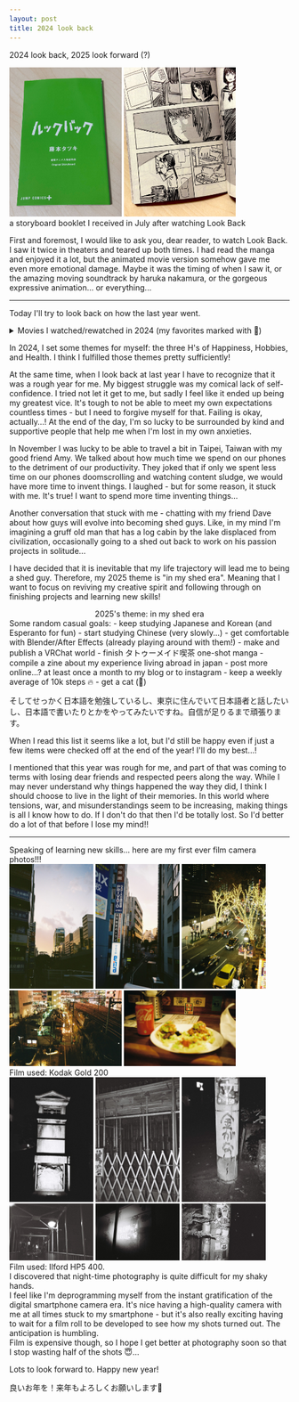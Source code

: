 ```yaml
---
layout: post
title: 2024 look back
---
```


2024 look back, 2025 look forward (?)

<div class="imgContainer">
	<img class="fade-in" width="40%" src="../images/blog/lookback1.jpg">
	<img class="fade-in" width="40%" src="../images/blog/lookback2.jpg">
</div>
<div class="caption">a storyboard booklet I received in July after watching Look Back</div>

First and foremost, I would like to ask you, dear reader, to watch Look Back. I saw it twice in theaters and teared up both times. I had read the manga and enjoyed it a lot, but the animated movie version somehow gave me even more emotional damage. Maybe it was the timing of when I saw it, or the amazing moving soundtrack by haruka nakamura, or the gorgeous expressive animation... or everything...

<hr>

Today I'll try to look back on how the last year went.

<details>
    <summary>Movies I watched/rewatched in 2024 (my favorites marked with 💟)</summary>
	<li>Godzilla 1.0 (2023)</li>
	<li>💟 Perfect Days (2023)</li>
	<li>The Stranger by the Beach　/　海辺のエトランゼ (2020)</li>
	<li>💟 I Saw the TV Glow (2024)</li>
	<li>Godzilla (1954)</li>
	<li>Furiosa: A Mad Max Saga (2024)</li>
	<li>Iké Boys　/　イケボーイズ (2021)</li>
	<li>💟 Look Back　/　ルックバック (2024)</li>
	<li>A Quiet Place: Day One (2024)</li>
	<li>The Forever Purge (2021)</li>
	<li>Ferrari (2023)</li>
	<li>Passengers (2016)</li>
	<li>💟 BlackBerry (2023)</li>
	<li>Eraser (1996)</li>
	<li>Passengers (2016)</li>
	<li>💟 GoodFellas (1990)</li>
	<li>Pulp Fiction (1994)</li>
	<li>💟 Fly me to the Saitama　/　飛んで埼玉 (2019)</li>
	<li>Fly me to the Saitama ~From Biwa Lake With Love~　/　翔んで埼玉 〜琵琶湖より愛をこめて〜 (2023)</li>
	<li>Twisters (2024) (in 4DX!!)</li>
	<li>💟 Mononoke The Movie: Phantom In The Rain　/　劇場版　モノノ怪　唐傘 (2024)</li>
	<li>The Colors Within　/　きみの色 (2024)</li>
	<li>The Godfather (1972)</li>
	<li>💟 American Psycho (2000)</li>
	<li>Saw (2004)</li>
	<li>💟 Tokyo Sonata (2008)</li>
	<li>💟 Gonjiam: Haunted Asylum (2018)</li>
	<li>The Medium (2021)</li>
	<li>It's What's Inside (2024)</li>
	<li>Monty Python and the Holy Grail (1975)</li>
	<li>The Truman Show (1998)</li>
	<li>The Last Shot In The Bar　/　探偵はBARにいる (2017)</li>
	<li>💟 Tokyo Godfathers　/　東京ゴッドファーザーズ (2003)</li>
	<li>Saint Young Men The Movie ~Holy Men vs Demon Army~　/　聖☆おにいさん THE MOVIE～ホーリーメン VS 悪魔軍団～ (2024)</li>
	<li>Interstellar (2014)</li>
	<li>Uncut Gems (2019)</li>
	<br>
	man I love movies. It's also really nice to rewatch Japanese movies again now that I know a bit of Japanese. I really treasure those moments of recognizing a deeper cultural context behind a scene or a more nuanced meaning behind a line, and being like, "oh!!!!!!"
	<br>
	I want to watch like 3x more movies next year......
</details>

In 2024, I set some themes for myself: the three H's of Happiness, Hobbies, and Health. I think I fulfilled those themes pretty sufficiently!

At the same time, when I look back at last year I have to recognize that it was a rough year for me. My biggest struggle was my comical lack of self-confidence. I tried not let it get to me, but sadly I feel like it ended up being my greatest vice. It's tough to not be able to meet my own expectations countless times - but I need to forgive myself for that. Failing is okay, actually...! At the end of the day, I'm so lucky to be surrounded by kind and supportive people that help me when I'm lost in my own anxieties.

In November I was lucky to be able to travel a bit in Taipei, Taiwan with my good friend Amy. We talked about how much time we spend on our phones to the detriment of our productivity. They joked that if only we spent less time on our phones doomscrolling and watching content sludge, we would have more time to invent things. I laughed - but for some reason, it stuck with me. It's true! I want to spend more time inventing things...

Another conversation that stuck with me - chatting with my friend Dave about how guys will evolve into becoming shed guys. Like, in my mind I'm imagining a gruff old man that has a log cabin by the lake displaced from civilization, occasionally going to a shed out back to work on his passion projects in solitude... 

I have decided that it is inevitable that my life trajectory will lead me to being a shed guy. 
Therefore, my 2025 theme is "in my shed era". Meaning that I want to focus on reviving my creative spirit and following through on finishing projects and learning new skills!

<center><falselink>2025's theme: in my shed era</falselink></center>
Some random casual goals:
- keep studying Japanese and Korean (and Esperanto for fun)
- start studying Chinese (very slowly...)
- get comfortable with Blender/After Effects (already playing around with them!)
- make and publish a VRChat world
- finish タトゥーメイド喫茶 one-shot manga
- compile a zine about my experience living abroad in japan
- post more online...? at least once a month to my blog or to instagram
- keep a weekly average of 10k steps 🔥
- get a cat (🙏)

そしてせっかく日本語を勉強しているし、東京に住んでいて日本語者と話したいし、日本語で書いたりとかをやってみたいですね。自信が足りるまで頑張ります。

When I read this list it seems like a lot, but I'd still be happy even if just a few items were checked off at the end of the year! I'll do my best...!

I mentioned that this year was rough for me, and part of that was coming to terms with losing dear friends and respected peers along the way. While I may never understand why things happened the way they did, I think I should choose to live in the light of their memories. In this world where tensions, war, and misunderstandings seem to be increasing, making things is all I know how to do. If I don't do that then I'd be totally lost. So I'd better do a lot of that before I lose my mind!!
<hr>
Speaking of learning new skills... here are my first ever film camera photos!!!

<div class="imgContainer">
	<img class="fade-in" width="30%" src="../images/blog/2024-12-c1.jpg">
	<img class="fade-in" width="30%" src="../images/blog/2024-12-c5.jpg">
	<img class="fade-in" width="30%" src="../images/blog/2024-12-c4.jpg">
</div>
<div class="imgContainer">
	<img class="fade-in" width="40%" src="../images/blog/2024-12-c3.jpg">
	<img class="fade-in" width="40%" src="../images/blog/2024-12-c2.jpg">
</div>
<div class="caption">Film used: Kodak Gold 200</div>
<div class="imgContainer">
	<img class="fade-in" width="30%" src="../images/blog/2024-12-bw8.jpg">
	<img class="fade-in" width="30%" src="../images/blog/2024-12-bw7.jpg">
	<img class="fade-in" width="30%" src="../images/blog/2024-12-bw9.jpg">
</div>
<div class="imgContainer">
	<img class="fade-in" width="30%" src="../images/blog/2024-12-bw1.jpg">
	<img class="fade-in" width="30%" src="../images/blog/2024-12-bw2.jpg">
	<img class="fade-in" width="30%" src="../images/blog/2024-12-bw5.jpg">
</div>
<div class="caption">Film used: Ilford HP5 400.<br>I discovered that night-time photography is quite difficult for my shaky hands.</div>
I feel like I'm deprogramming myself from the instant gratification of the digital smartphone camera era. It's nice having a high-quality camera with me at all times stuck to my smartphone - but it's also really exciting having to wait for a film roll to be developed to see how my shots turned out. The anticipation is humbling.
<br>
Film is expensive though, so I hope I get better at photography soon so that I stop wasting half of the shots 😇...

Lots to look forward to. Happy new year!

良いお年を！来年もよろしくお願いします🎵